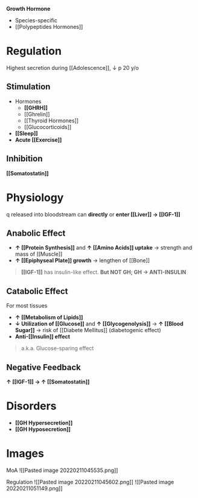 **Growth Hormone**
- Species-specific
- [[Polypeptides Hormones]]

# Regulation
Highest secretion during [[Adolescence]], ↓ p 20 y/o

## Stimulation
- Hormones
	- **[[GHRH]]**
	- [[Ghrelin]]
	- [[Thyroid Hormones]]
	- [[Glucocorticoids]]
- **[[Sleep]]**
- **Acute [[Exercise]]**

## Inhibition
**[[Somatostatin]]**

# Physiology
q released into bloodstream can **directly** or **enter [[Liver]] → [[IGF-1]]**

## Anabolic Effect
- **↑ [[Protein Synthesis]]** and **↑ [[Amino Acids]] uptake** → strength and mass of [[Muscle]]
- **↑ [[Epiphyseal Plate]] growth** → lengthen of [[Bone]]
> **[[IGF-1]]** has insulin-like effect. **But NOT GH; GH → ANTI-INSULIN**

## Catabolic Effect
For most tissues
- **↑ [[Metabolism of Lipids]]**
- **↓ Utilization of [[Glucose]]** and **↑ [[Glycogenolysis]]** → **↑ [[Blood Sugar]]** → risk of [[Diabete Mellitus]] (diabetogenic effect)
- **Anti-[[Insulin]] effect**
> a.k.a. Glucose-sparing effect

## Negative Feedback
**↑ [[IGF-1]] → ↑ [[Somatostatin]]**

# Disorders
- **[[GH Hypersecretion]]**
- **[[GH Hyposecretion]]**

# Images
MoA
![[Pasted image 20220211045535.png]]

Regulation
![[Pasted image 20220211045602.png]]
![[Pasted image 20220211051149.png]]